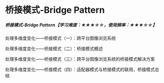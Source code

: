# 桥接模式-Bridge Pattern

##### 桥接模式-Bridge Pattern【学习难度：★★★☆☆，使用频率：★★★☆☆】

处理多维度变化——桥接模式（一）：跨平台图像浏览系统

处理多维度变化——桥接模式（二）：桥接模式概述

处理多维度变化——桥接模式（三）：跨平台图像浏览系统的桥接模式解决方案

处理多维度变化——桥接模式（四）：适配器模式与桥接模式的联用，桥接模式总结